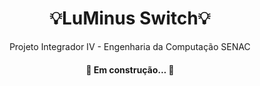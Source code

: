 <h1 align="center">💡LuMinus Switch💡</h1>
<p align="center">Projeto Integrador IV - Engenharia da Computação SENAC</p>
<h4 align="center"> 
	🚧  Em construção...  🚧
</h4>
